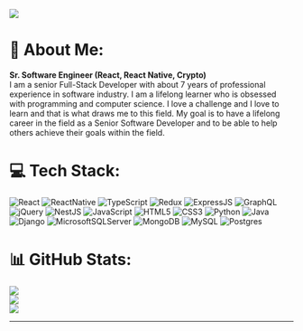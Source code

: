 [![](https://visitcount.itsvg.in/api?id=venus617&icon=0&color=0)](https://visitcount.itsvg.in)

# 💫 About Me: 
**Sr. Software Engineer (React, React Native, Crypto)**<br>
I am a senior Full-Stack Developer with about 7 years of professional experience in software industry. I am a lifelong learner who is obsessed with programming and computer science. I love a challenge and I love to learn and that is what draws me to this field. My goal is to have a lifelong career in the field as a Senior Software Developer and to be able to help others achieve their goals within the field.<br>


# 💻 Tech Stack:
![React](https://img.shields.io/badge/React-%2320232a.svg?style=flat&logo=react&logoColor=%2361DAFB) ![ReactNative](https://img.shields.io/badge/React_Native-%2320232a.svg?style=flat&logo=react&logoColor=%2361DAFB) ![TypeScript](https://img.shields.io/badge/TypeScript-%23007ACC.svg?style=flat&logo=typescript&logoColor=white) ![Redux](https://img.shields.io/badge/Redux-%23593d88.svg?style=flat&logo=redux&logoColor=white) ![ExpressJS](https://img.shields.io/badge/ExpressJS-%23E0234E.svg?style=flat&logo=expressjs&logoColor=white) ![GraphQL](https://img.shields.io/badge/GraphQL-%23E0234E.svg?style=flat&logo=graphql&logoColor=white) ![jQuery](https://img.shields.io/badge/jQuery-%23E0234E.svg?style=flat&logo=jquery&logoColor=white) ![NestJS](https://img.shields.io/badge/NestJS-%23E0234E.svg?style=flat&logo=nestjs&logoColor=white) ![JavaScript](https://img.shields.io/badge/JavaScript-%23323330.svg?style=flat&logo=javascript&logoColor=%23F7DF1E) ![HTML5](https://img.shields.io/badge/HTML5-%23E34F26.svg?style=flat&logo=html5&logoColor=white) ![CSS3](https://img.shields.io/badge/CSS3-%231572B6.svg?style=flat&logo=css3&logoColor=white) ![Python](https://img.shields.io/badge/Python-%23039BE5.svg?style=flat&logo=python) ![Java](https://img.shields.io/badge/Java-%23323330.svg?style=flat&logo=java&logoColor=%23F7DF1E) ![Django](https://img.shields.io/badge/Django-%2320232a.svg?style=flat&logo=django&logoColor=%2361DAFB) ![MicrosoftSQLServer](https://img.shields.io/badge/Microsoft%20SQL%20Sever-CC2927?style=flat&logo=microsoft%20sql%20server&logoColor=white) ![MongoDB](https://img.shields.io/badge/MongoDB-%234ea94b.svg?style=flat&logo=mongodb&logoColor=white) ![MySQL](https://img.shields.io/badge/MySQL-%2300f.svg?style=flat&logo=mysql&logoColor=white) ![Postgres](https://img.shields.io/badge/Postgres-%23316192.svg?style=flat&logo=postgresql&logoColor=white)
# 📊 GitHub Stats:
![](https://github-readme-stats.vercel.app/api?username=venus617&theme=city_light&hide_border=false&include_all_commits=true&count_private=true)<br/>
![](https://github-readme-streak-stats.herokuapp.com/?user=venus617&theme=city_light&hide_border=false)<br/>
![](https://github-readme-stats.vercel.app/api/top-langs/?username=venus617&theme=city_light&hide_border=false&include_all_commits=true&count_private=true&layout=compact)

---

<!-- Proudly created with GPRM ( https://gprm.itsvg.in ) -->
